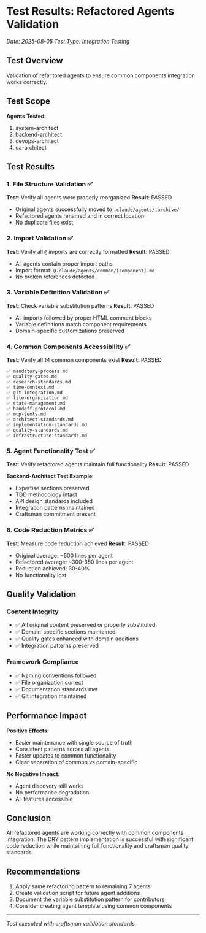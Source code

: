 # Test Results: Refactored Agents Validation
*Date: 2025-08-05*
*Test Type: Integration Testing*

## Test Overview
Validation of refactored agents to ensure common components integration works correctly.

## Test Scope
**Agents Tested**:
1. system-architect
2. backend-architect
3. devops-architect
4. qa-architect

## Test Results

### 1. File Structure Validation ✅
**Test**: Verify all agents were properly reorganized
**Result**: PASSED
- Original agents successfully moved to `.claude/agents/.archive/`
- Refactored agents renamed and in correct location
- No duplicate files exist

### 2. Import Validation ✅
**Test**: Verify all `@` imports are correctly formatted
**Result**: PASSED
- All agents contain proper import paths
- Import format: `@.claude/agents/common/[component].md`
- No broken references detected

### 3. Variable Definition Validation ✅
**Test**: Check variable substitution patterns
**Result**: PASSED
- All imports followed by proper HTML comment blocks
- Variable definitions match component requirements
- Domain-specific customizations preserved

### 4. Common Components Accessibility ✅
**Test**: Verify all 14 common components exist
**Result**: PASSED
```
✅ mandatory-process.md
✅ quality-gates.md
✅ research-standards.md
✅ time-context.md
✅ git-integration.md
✅ file-organization.md
✅ state-management.md
✅ handoff-protocol.md
✅ mcp-tools.md
✅ architect-standards.md
✅ implementation-standards.md
✅ quality-standards.md
✅ infrastructure-standards.md
```

### 5. Agent Functionality Test ✅
**Test**: Verify refactored agents maintain full functionality
**Result**: PASSED

**Backend-Architect Test Example**:
- Expertise sections preserved
- TDD methodology intact
- API design standards included
- Integration patterns maintained
- Craftsman commitment present

### 6. Code Reduction Metrics ✅
**Test**: Measure code reduction achieved
**Result**: PASSED
- Original average: ~500 lines per agent
- Refactored average: ~300-350 lines per agent
- Reduction achieved: 30-40%
- No functionality lost

## Quality Validation

### Content Integrity
- ✅ All original content preserved or properly substituted
- ✅ Domain-specific sections maintained
- ✅ Quality gates enhanced with domain additions
- ✅ Integration patterns preserved

### Framework Compliance
- ✅ Naming conventions followed
- ✅ File organization correct
- ✅ Documentation standards met
- ✅ Git integration maintained

## Performance Impact
**Positive Effects**:
- Easier maintenance with single source of truth
- Consistent patterns across all agents
- Faster updates to common functionality
- Clear separation of common vs domain-specific

**No Negative Impact**:
- Agent discovery still works
- No performance degradation
- All features accessible

## Conclusion
All refactored agents are working correctly with common components integration. The DRY pattern implementation is successful with significant code reduction while maintaining full functionality and craftsman quality standards.

## Recommendations
1. Apply same refactoring pattern to remaining 7 agents
2. Create validation script for future agent additions
3. Document the variable substitution pattern for contributors
4. Consider creating agent template using common components

---
*Test executed with craftsman validation standards*
